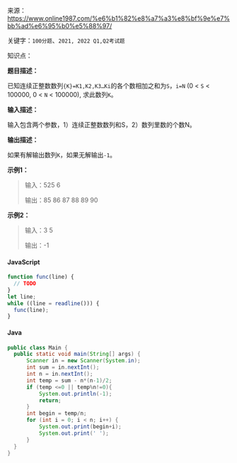来源：<https://www.online1987.com/%e6%b1%82%e8%a7%a3%e8%bf%9e%e7%bb%ad%e6%95%b0%e5%88%97/>

关键字：`100分题`、`2021, 2022 Q1,Q2考试题`

知识点：

**题目描述：**

已知连续正整数数列`{K}=K1,K2,K3…Ki`的各个数相加之和为`S`，`i=N` (0 < `S` < 100000, 0 < `N` < 100000), 求此数列`K`。

**输入描述：**

输入包含两个参数，1）连续正整数数列和S，2）数列里数的个数N。

**输出描述：**

如果有解输出数列`K`，如果无解输出`-1`。

**示例1：**

> 输入：525 6
>
> 输出：85 86 87 88 89 90

**示例2：**

> 输入：3 5
>
> 输出：-1

<!-- tabs:start -->

#### **JavaScript**

```javascript
function func(line) {
  // TODO
}
let line;
while ((line = readline())) {
  func(line);
}
```

#### **Java**

```java
public class Main {
  public static void main(String[] args) {
      Scanner in = new Scanner(System.in);
      int sum = in.nextInt();
      int n = in.nextInt();
      int temp = sum - n*(n-1)/2;
      if (temp <=0 || temp%n!=0){
          System.out.println(-1);
          return;
      }
      int begin = temp/n;
      for (int i = 0; i < n; i++) {
          System.out.print(begin+i);
          System.out.print(' ');
      }
  }
}
```

<!-- tabs:end -->
